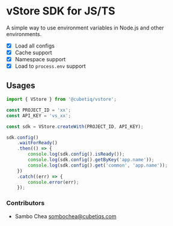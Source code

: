 # vStore SDK for JS/TS

A simple way to use environment variables in Node.js and other environments.

-   [x] Load all configs
-   [x] Cache support
-   [x] Namespace support
-   [x] Load to `process.env` support

## Usages

```typescript
import { VStore } from '@cubetiq/vstore';

const PROJECT_ID = 'xx';
const API_KEY = 'vs_xx';

const sdk = VStore.createWith(PROJECT_ID, API_KEY);

sdk.config()
    .waitForReady()
    .then(() => {
        console.log(sdk.config().isReady());
        console.log(sdk.config().getByKey('app.name'));
        console.log(sdk.config().get('common', 'app.name'));
    })
    .catch((err) => {
        console.error(err);
    });
```

### Contributors

-   Sambo Chea <sombochea@cubetiqs.com>
